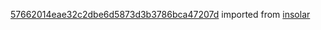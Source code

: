 [57662014eae32c2dbe6d5873d3b3786bca47207d](https://github.com/insolar/insolar/commit/57662014eae32c2dbe6d5873d3b3786bca47207d) imported from [insolar](https://github.com/insolar/insolar)
